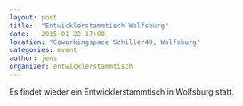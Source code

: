 ```yaml
---
layout: post
title:  "Entwicklerstammtisch Wolfsburg"
date:   2015-01-22 17:00
location: "Coworkingspace Schiller40, Wolfsburg"
categories: event
author: jens
organizer: entwicklerstammtisch
---
```


Es findet wieder ein Entwicklerstammtisch in Wolfsburg statt.